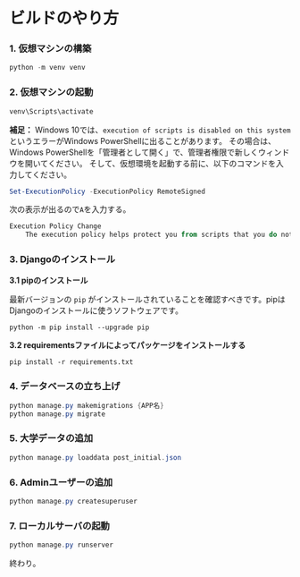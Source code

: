 # ビルドのやり方
### 1. 仮想マシンの構築

```powershell
python -m venv venv
```

### 2. 仮想マシンの起動

```powershell
venv\Scripts\activate
```

**補足：**
Windows 10では、`execution of scripts is disabled on this system`というエラーがWindows PowerShellに出ることがあります。 その場合は、Windows PowerShellを「管理者として開く」で、管理者権限で新しくウィンドウを開いてください。 そして、仮想環境を起動する前に、以下のコマンドを入力してください。

```powershell
Set-ExecutionPolicy -ExecutionPolicy RemoteSigned
```

次の表示が出るので`A`を入力する。

```powershell
Execution Policy Change
    The execution policy helps protect you from scripts that you do not trust. Changing the execution policy might expose you to the security risks described in the about_Execution_Policies help topic at http://go.microsoft.com/fwlink/?LinkID=135170. Do you want to change the execution policy? [Y] Yes  [A] Yes to All  [N] No  [L] No to All  [S] Suspend  [?] Help (default is "N")
```

### 3. Djangoのインストール

**3.1 pipのインストール**

最新バージョンの `pip` がインストールされていることを確認すべきです。pipはDjangoのインストールに使うソフトウェアです。

```
python -m pip install --upgrade pip
```

****3.2 requirementsファイルによってパッケージをインストールする****

```
pip install -r requirements.txt
```

### 4. データベースの立ち上げ

```powershell
python manage.py makemigrations {APP名}
python manage.py migrate
```
### 5. 大学データの追加
```powershell
python manage.py loaddata post_initial.json
```
### 6. Adminユーザーの追加

```powershell
python manage.py createsuperuser
```
### 7. ローカルサーバの起動

```powershell
python manage.py runserver
```

終わり。
